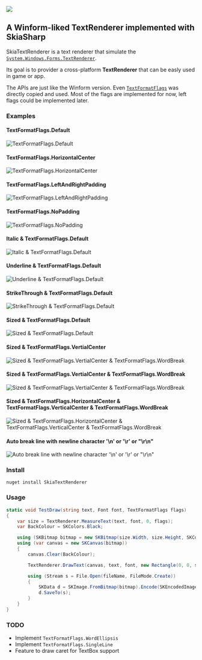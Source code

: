 ![](https://github.com/ryancheung/SkiaTextRenderer/workflows/.NET%20Core/badge.svg)

## A Winform-liked TextRenderer implemented with SkiaSharp

SkiaTextRenderer is a text renderer that simulate the [`System.Windows.Forms.TextRenderer`](https://docs.microsoft.com/en-us/dotnet/api/system.windows.forms.textrenderer.drawtext?view=netframework-4.8).

Its goal is to provider a cross-platform **TextRenderer** that can be easly used in game or app.

The APIs are just like the Winform version. Even [`TextFormatFlags`](https://docs.microsoft.com/en-us/dotnet/api/system.windows.forms.textformatflags?view=netframework-4.8) was directly copied and used. Most of the flags are implemented for now, left flags could be implemented later.

### Examples

#### TextFormatFlags.Default

![TextFormatFlags.Default](https://github.com/ryancheung/SkiaTextRenderer/raw/master/examples/Hello-你好-world!-20-Default.png)

#### TextFormatFlags.HorizontalCenter

![TextFormatFlags.HorizontalCenter](https://github.com/ryancheung/SkiaTextRenderer/raw/master/examples/Hello-你好-world!-20-HorizontalCenter.png)

#### TextFormatFlags.LeftAndRightPadding

![TextFormatFlags.LeftAndRightPadding](https://github.com/ryancheung/SkiaTextRenderer/raw/master/examples/Hello-你好-world!-20-LeftAndRightPadding.png)

#### TextFormatFlags.NoPadding

![TextFormatFlags.NoPadding](https://github.com/ryancheung/SkiaTextRenderer/raw/master/examples/Hello-你好-world!-20-NoPadding.png)

#### Italic & TextFormatFlags.Default

![Italic & TextFormatFlags.Default](https://github.com/ryancheung/SkiaTextRenderer/raw/master/examples/italic-Hello-你好-world!-20-Default.png)

#### Underline & TextFormatFlags.Default

![Underline & TextFormatFlags.Default](https://github.com/ryancheung/SkiaTextRenderer/raw/master/examples/underline-Hello-你好-world!-20-Default.png)

#### StrikeThrough & TextFormatFlags.Default

![StrikeThrough & TextFormatFlags.Default](https://github.com/ryancheung/SkiaTextRenderer/raw/master/examples/strikethrough-Hello-你好-world!-20-Default.png)

#### Sized & TextFormatFlags.Default

![Sized & TextFormatFlags.Default](https://github.com/ryancheung/SkiaTextRenderer/raw/master/examples/sized-Hello-你好-world!-12-Default.png)

#### Sized & TextFormatFlags.VertialCenter

![Sized & TextFormatFlags.VertialCenter & TextFormatFlags.WordBreak](https://github.com/ryancheung/SkiaTextRenderer/raw/master/examples/sized-Hello-你好-world!-12-VerticalCenter.png)

#### Sized & TextFormatFlags.VertialCenter & TextFormatFlags.WordBreak

![Sized & TextFormatFlags.VertialCenter & TextFormatFlags.WordBreak](https://github.com/ryancheung/SkiaTextRenderer/raw/master/examples/sized-Hello-你好-world!-12-GlyphOverhangPadding--Left--Top--VerticalCenter--WordBreak.png)

#### Sized & TextFormatFlags.HorizontalCenter & TextFormatFlags.VerticalCenter & TextFormatFlags.WordBreak

![Sized & TextFormatFlags.HorizontalCenter & TextFormatFlags.VerticalCenter & TextFormatFlags.WordBreak](https://github.com/ryancheung/SkiaTextRenderer/raw/master/examples/sized-Hello-你好-world!-12-GlyphOverhangPadding--Left--Top--HorizontalCenter--VerticalCenter--WordBreak.png)

#### Auto break line with newline character '\n' or '\r' or "\r\n"

![Auto break line with newline character '\n' or '\r' or "\r\n"](https://github.com/ryancheung/SkiaTextRenderer/raw/master/examples/multiline-Hello-你-好-world!-20-Default.png)

### Install

```
nuget install SkiaTextRenderer
```

### Usage

```csharp
static void TestDraw(string text, Font font, TextFormatFlags flags)
{
    var size = TextRenderer.MeasureText(text, font, 0, flags);
    var BackColour = SKColors.Black;

    using (SKBitmap bitmap = new SKBitmap(size.Width, size.Height, SKColorType.Rgba8888, SKAlphaType.Unpremul))
    using (var canvas = new SKCanvas(bitmap))
    {
        canvas.Clear(BackColour);

        TextRenderer.DrawText(canvas, text, font, new Rectangle(0, 0, size.Width, size.Height), SKColors.White, flags);

        using (Stream s = File.Open(fileName, FileMode.Create))
        {
            SKData d = SKImage.FromBitmap(bitmap).Encode(SKEncodedImageFormat.Png, 100);
            d.SaveTo(s);
        }
    }
}
```

### TODO

- Implement `TextFormatFlags.WordEllipsis`
- Implement `TextFormatFlags.SingleLine`
- Feature to draw caret for TextBox support
